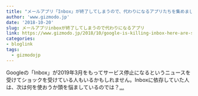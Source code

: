 ```yaml
---
title: "メールアプリ「Inbox」が終了してしまうので、代わりになるアプリたちを集めました"
author: 'www.gizmodo.jp'
date: '2018-10-20'
slug: メールアプリinboxが終了してしまうので代わりになるアプリ
link: https://www.gizmodo.jp/2018/10/google-is-killing-inbox-here-are-some-alternatives.html
categories:
- bloglink
tags:
  - gizmodojp
---
```


Googleの「Inbox」が2019年3月をもってサービス停止になるというニュースを受けてショックを受けている人もいるかもしれません。Inboxに依存していた人は、次は何を使おうか頭を悩ましているのでは？[... <i class="fas fa-external-link-alt"></i>](https://www.gizmodo.jp/2018/10/google-is-killing-inbox-here-are-some-alternatives.html)

